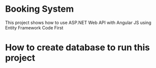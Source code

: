 # Booking System
This project shows how to use ASP.NET Web API with Angular JS using Entity Framework Code First
# How to create database to run this project
